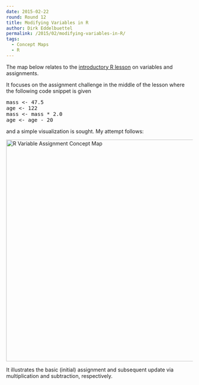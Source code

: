 ```yaml
---
date: 2015-02-22
round: Round 12
title: Modifying Variables in R
author: Dirk Eddelbuettel
permalink: /2015/02/modifying-variables-in-R/
tags:
  - Concept Maps
  - R
---
```

The map below relates to the
[introductory R lesson](http://swcarpentry.github.io/r-novice-inflammation/01-starting-with-data.html) 
on variables and assignments.

It focuses on the assignment challenge in the middle of the lesson where the
following code snippet is given

<pre>
mass <- 47.5  
age <- 122  
mass <- mass * 2.0  
age <- age - 20  
</pre>

and a simple visualization is sought. My attempt follows:

<img src="http://i.imgur.com/mhQH7ek.jpg?1" alt="R Variable Assignment Concept Map" style="width: 600px;"/>

It illustrates the basic (initial) assignment and subsequent update via
multiplication and subtraction, respectively.
